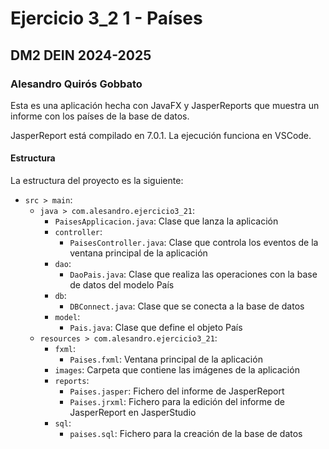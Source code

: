 # Ejercicio 3_2 1 - Países
## DM2 DEIN 2024-2025
### Alesandro Quirós Gobbato

Esta es una aplicación hecha con JavaFX y JasperReports que muestra un informe con los países de la base de datos.

JasperReport está compilado en 7.0.1. La ejecución funciona en VSCode.

#### Estructura

La estructura del proyecto es la siguiente:
- `src > main`:
    - `java > com.alesandro.ejercicio3_21`:
        - `PaisesApplicacion.java`: Clase que lanza la aplicación
        - `controller`:
          - `PaisesController.java`: Clase que controla los eventos de la ventana principal de la aplicación
        - `dao`:
          - `DaoPais.java`: Clase que realiza las operaciones con la base de datos del modelo País
        - `db`:
          - `DBConnect.java`: Clase que se conecta a la base de datos
        - `model`:
          - `Pais.java`: Clase que define el objeto País
    - `resources > com.alesandro.ejercicio3_21`:
        - `fxml`:
          - `Paises.fxml`: Ventana principal de la aplicación
        - `images`: Carpeta que contiene las imágenes de la aplicación
        - `reports`:
          - `Paises.jasper`: Fichero del informe de JasperReport
          - `Paises.jrxml`: Fichero para la edición del informe de JasperReport en JasperStudio
        - `sql`:
          - `paises.sql`: Fichero para la creación de la base de datos
